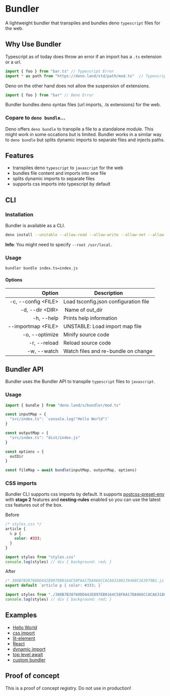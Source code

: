 # Bundler
A lightweight bundler that transpiles and bundles deno `typescript` files for the web.

## Why Use Bundler
Typescript as of today does throw an error if an import has a `.ts` extension or a url.
```ts
import { foo } from "bar.ts" // Typescript Error
import * as path from "https://deno.land/std/path/mod.ts"  // Typescript Error
```

Deno on the other hand does not allow the suspension of extensions.
```ts
import { foo } from "bar" // Deno Error
```

Bundler bundles deno syntax files (url imports, .ts extensions) for the web.

### Copare to `deno bundle`…
Deno offers `deno bundle` to transpile a file to a standalone module. This might work in some occations but is limited.
Bundler works in a similar way to `deno bundle` but splits dynamic imports to separate files and injects paths.

## Features
- transpiles deno `typescript` to `javascript` for the web
- bundles file content and imports into one file
- splits dynamic imports to separate files
- supports css imports into typescript by default

## CLI

### Installation
Bundler is available as a CLI.
```sh
deno install --unstable --allow-read --allow-write --allow-net --allow-env --name bundler https://deno.land/x/bundler/cli.ts
```
**Info**: You might need to specify `--root /usr/local`.

### Usage
```sh
bundler bundle index.ts=index.js
```
#### Options
| Option  | Description |
|---:|---|
| -c, --config \<FILE> | Load tsconfig.json configuration file|
| -d, --dir \<DIR> | Name of out_dir |
| -h, --help | Prints help information |
| --importmap \<FILE> | UNSTABLE: Load import map file |
 |-o, --optimize | Minify source code |
| -r, --reload | Reload source code |
| -w, --watch | Watch files and re-bundle on change |
## Bundler API
Bundler uses the Bundler API to transpile `typescript` files to ```javascript```.

### Usage
```ts
import { bundle } from "deno.land/x/bundler/mod.ts"

const inputMap = {
  "src/index.ts": `console.log("Hello World")`
}

const outputMap = {
  "src/index.ts": "dist/index.js"
}

const options = {
  outDir
}

const fileMap = await bundle(inputMap, outputMap, options)
```

### CSS imports
Bundler CLI supports css imports by default. It supports [postcss-preset-env](https://preset-env.cssdb.org) with **stage 2** features and **nesting-rules** enabled so you can use the latest css features out of the box.

Before
```css
/* styles.css */
article {
  & p {
    color: #333;
  }
}
```

```js
import styles from "styles.css"
console.log(styles) // div { background: red; }
```

After
```js
/* 380B7B38760DD442E897EB0164C58F6A17DA966CCACA6318017A468C163979B1.js */
export default `article p { color: #333; }`
```
```js
import styles from "./380B7B38760DD442E897EB0164C58F6A17DA966CCACA6318017A468C163979B1.js"
console.log(styles) // div { background: red; }
```

## Examples

- [Hello World](https://github.com/timreichen/Bundler/tree/master/examples/hello%20world)
- [css import](https://github.com/timreichen/Bundler/tree/master/examples/css%20import)
- [lit-element](https://github.com/timreichen/Bundler/tree/master/examples/lit-element)
- [React](https://github.com/timreichen/Bundler/tree/master/examples/react)
- [dynamic import](https://github.com/timreichen/Bundler/tree/master/examples/dynamic%20import)
- [top level await](https://github.com/timreichen/Bundler/tree/master/examples/top%20level%20await)
- [custom bundler](https://github.com/timreichen/Bundler/tree/master/examples/custom%20bundler)
## Proof of concept
This is a proof of concept registry. Do not use in production!
